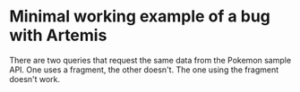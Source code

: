 # Minimal working example of a bug with Artemis

There are two queries that request the same data from the Pokemon sample API.
One uses a fragment, the other doesn't. The one using the fragment doesn't work.